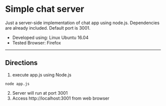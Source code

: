 # Simple chat server

Just a server-side implementation of chat app using node.js. Dependencies are already included. Default port is 3001. 
- Developed using: Linux Ubuntu 16.04
- Tested Browser: Firefox

----

## Directions
1. execute app.js using Node.js

```
node app.js
```

2. Server will run at port 3001
3. Access http://localhost:3001 from web browser
